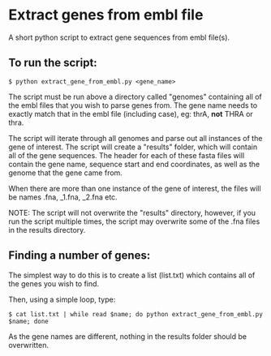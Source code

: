 Extract genes from embl file
============================

A short python script to extract gene sequences from embl file(s).

To run the script:
------------------

	$ python extract_gene_from_embl.py <gene_name>

The script must be run above a directory called "genomes" containing all of the embl files that you wish to parse genes from. The gene name needs to exactly match that in the embl file (including case), eg: thrA, **not** THRA or thra. 

The script will iterate through all genomes and parse out all instances of the gene of interest. The script will create a "results" folder, which will contain all of the gene sequences. The header for each of these fasta files will contain the gene name, sequence start and end coordinates, as well as the genome that the gene came from. 

When there are more than one instance of the gene of interest, the files will be names <gene>.fna, <gene>_1.fna, <gene>_2.fna etc. 

NOTE: The script will not overwrite the "results" directory, however, if you run the script multiple times, the script may overwrite some of the .fna files in the results directory. 

Finding a number of genes:
-------------------------

The simplest way to do this is to create a list (list.txt) which contains all of the genes you wish to find. 

Then, using a simple loop, type:

	$ cat list.txt | while read $name; do python extract_gene_from_embl.py $name; done

As the gene names are different, nothing in the results folder should be overwritten. 


